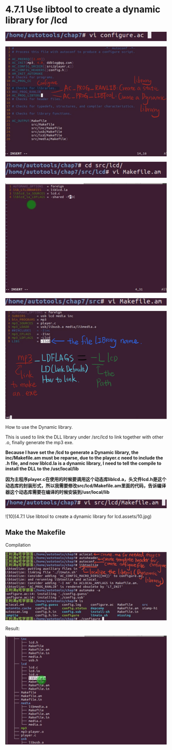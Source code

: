 # 4.7.1 Use libtool to create a dynamic library for /lcd



![1](https://github.com/knightsummon/Makefile/blob/master/4.7.1%20Use%20libtool%20to%20create%20a%20dynamic%20library%20for%20lcd.assets/1.jpg)

![2](https://github.com/knightsummon/Makefile/blob/master/4.7.1%20Use%20libtool%20to%20create%20a%20dynamic%20library%20for%20lcd.assets/2.jpg)

![3](https://github.com/knightsummon/Makefile/blob/master/4.7.1%20Use%20libtool%20to%20create%20a%20dynamic%20library%20for%20lcd.assets/3.jpg)

![4](https://github.com/knightsummon/Makefile/blob/master/4.7.1%20Use%20libtool%20to%20create%20a%20dynamic%20library%20for%20lcd.assets/4.jpg)

![5](https://github.com/knightsummon/Makefile/blob/master/4.7.1%20Use%20libtool%20to%20create%20a%20dynamic%20library%20for%20lcd.assets/5.jpg)

![6](https://github.com/knightsummon/Makefile/blob/master/4.7.1%20Use%20libtool%20to%20create%20a%20dynamic%20library%20for%20lcd.assets/6.jpg)

How to use the Dynamic library.

This is used to link the DLL library under /src/lcd to link together with other .o, finally generate the mp3 exe.



**Because I have set the /lcd to generate a Dynamic library, the inc/Makefile.am must be reparse, due to the player.c need to include the .h file, and now liblcd.la is a dynamic library, I need to tell the compile to install the DLL to the /usr/local/lib**

**因为主程序player.c在使用的时候要调用这个动态库liblcd.a，头文件lcd.h是这个动态库的封装形式，所以我需要修改src/lcd/Makefile.am里面的代码，告诉编译器这个动态库需要在编译的时候安装到/usr/local/lib**

![9](https://github.com/knightsummon/Makefile/blob/master/4.7.1%20Use%20libtool%20to%20create%20a%20dynamic%20library%20for%20lcd.assets/9.jpg)

![10](4.7.1 Use libtool to create a dynamic library for lcd.assets/10.jpg)

## Make the Makefile

Compilation 

![7](https://github.com/knightsummon/Makefile/blob/master/4.7.1%20Use%20libtool%20to%20create%20a%20dynamic%20library%20for%20lcd.assets/7.jpg)

Result:

![8](https://github.com/knightsummon/Makefile/blob/master/4.7.1%20Use%20libtool%20to%20create%20a%20dynamic%20library%20for%20lcd.assets/8.jpg)
